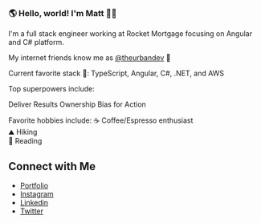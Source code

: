 ### 🌎 Hello, world! I'm Matt 👋🏼
I'm a full stack engineer working at Rocket Mortgage focusing on Angular and C# platform. 

My internet friends know me as [@theurbandev](https://www.instagram.com/theurbandev/) 👾


Current favorite stack 🥞: TypeScript, Angular, C#, .NET, and AWS

Top superpowers include:

Deliver Results
Ownership
Bias for Action


Favorite hobbies include:
☕ Coffee/Espresso enthusiast <br>
⛰️ Hiking <br>
📖 Reading <br>


## Connect with Me
- [Portfolio](https://www.juliacodes.com/) <br/>
- [Instagram](https://www.instagram.com/juliacodes) <br/>
- [Linkedin](https://www.linkedin.com/in/juliacodes/) <br/>
- [Twitter](https://twitter.com/julia_codes) <br/>
